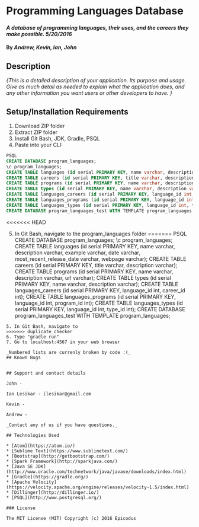 # Programming Languages Database

#### _A database of programming languages, their uses, and the careers they make possible. 5/20/2016_

#### By _**Andrew, Kevin, Ian, John**_

## Description

_{This is a detailed description of your application. Its purpose and usage.  Give as much detail as needed to explain what the application does, and any other information you want users or other developers to have. }_

## Setup/Installation Requirements

1. Download ZIP folder
2. Extract ZIP folder
3. Install Git Bash, JDK, Gradle, PSQL
4. Paste into your CLI:

```sql
PSQL
CREATE DATABASE program_languages;
\c program_languages;
CREATE TABLE languages (id serial PRIMARY KEY, name varchar, description varchar, example varchar, date varchar, most_recent_release_date varchar, webpage varchar);
CREATE TABLE careers (id serial PRIMARY KEY, title varchar, description varchar);
CREATE TABLE programs (id serial PRIMARY KEY, name varchar, description varchar, url varchar);
CREATE TABLE types (id serial PRIMARY KEY, name varchar, description varchar);
CREATE TABLE languages_careers (id serial PRIMARY KEY, language_id int, career_id int);
CREATE TABLE languages_programs (id serial PRIMARY KEY, language_id int, program_id int);
CREATE TABLE languages_types (id serial PRIMARY KEY, language_id int, type_id int);
CREATE DATABASE program_languages_test WITH TEMPLATE program_languages;
```
<<<<<<< HEAD

5. In Git Bash, navigate to the program_languages folder
=======
PSQL
CREATE DATABASE program_languages;
\c program_languages;
CREATE TABLE languages (id serial PRIMARY KEY, name varchar, description varchar, example varchar, date varchar, most_recent_release_date varchar, webpage varchar);
CREATE TABLE careers (id serial PRIMARY KEY, title varchar, description varchar);
CREATE TABLE programs (id serial PRIMARY KEY, name varchar, description varchar, url varchar);
CREATE TABLE types (id serial PRIMARY KEY, name varchar, description varchar);
CREATE TABLE languages_careers (id serial PRIMARY KEY, language_id int, career_id int);
CREATE TABLE languages_programs (id serial PRIMARY KEY, language_id int, program_id int);
CREATE TABLE languages_types (id serial PRIMARY KEY, language_id int, type_id int);
CREATE DATABASE program_languages_test WITH TEMPLATE program_languages;
```
5. In Git Bash, navigate to
>>>>>>> duplicate_checker
6. Type "gradle run"
7. Go to localhost:4567 in your web browser

_Numbered lists are currenly broken by code :(_
## Known Bugs


## Support and contact details

John -

Ian Lesikar - ilesikar@gmail.com

Kevin -

Andrew -

_Contact any of us if you have questions._

## Technologies Used

* [Atom](https://atom.io/)
* [Sublime Text](https://www.sublimetext.com/)
* [Bootstrap](http://getbootstrap.com/)
* [Spark Framework](http://sparkjava.com/)
* [Java SE JDK](http://www.oracle.com/technetwork/java/javase/downloads/index.html)
* [Gradle](https://gradle.org/)
* [Apache Velocity](https://velocity.apache.org/engine/releases/velocity-1.5/index.html)
* [Dillinger](http://dillinger.io/)
* [PSQL](http://www.postgresql.org/)

### License

The MIT License (MIT) Copyright (c) 2016 Epicodus
